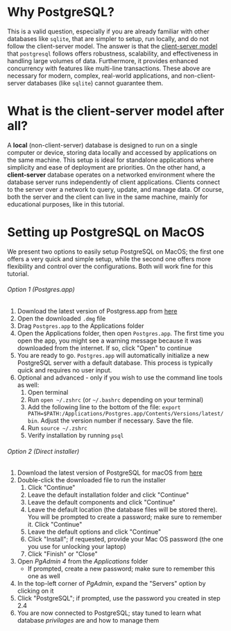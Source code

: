 # Why PostgreSQL?
This is a valid question, especially if you are already familiar with other databases like `sqlite`, that are simpler to setup, run locally, and do not follow the client-server model. The answer is that the [client-server model](#what-is-the-client-server-model-after-all) that `postgresql` follows offers robustness, scalability, and effectiveness in handling large volumes of data. Furthermore, it provides enhanced concurrency with features like multi-line transactions. These above are necessary for modern, complex, real-world applications, and non-client-server databases (like `sqlite`) cannot guarantee them.

# What is the client-server model after all?
A **local** (non-client-server) database is designed to run on a single computer or device, storing data locally and accessed by applications on the same machine. This setup is ideal for standalone applications where simplicity and ease of deployment are priorities. On the other hand, a **client-server** database operates on a networked environment where the database server runs independently of client applications. Clients connect to the server over a network to query, update, and manage data. Of course, both the server and the client can live in the same machine, mainly for educational purposes, like in this tutorial.

# Setting up PostgreSQL on MacOS
We present two options to easily setup PostgreSQL on MacOS; the first one offers a very quick and simple setup, while the second one offers more flexibility and control over the configurations. Both will work fine for this tutorial.

###### Option 1 (Postgres.app)
1. Download the latest version of Postgress.app from [here](https://postgresapp.com/downloads.html)
2. Open the downloaded `.dmg` file
3. Drag `Postgres.app` to the Applications folder
4. Open the Applications folder, then open `Postgres.app`. The first time you open the app, you might see a warning message because it was downloaded from the internet. If so, click "Open" to continue
5. You are ready to go. `Postgres.app` will automatically initialize a new PostgreSQL server with a default database. This process is typically quick and requires no user input.
6. Optional and advanced - only if you wish to use the command line tools as well:
    1. Open terminal
    2. Run `open ~/.zshrc` (or `~/.bashrc` depending on your terminal)
    3. Add the following line to the bottom of the file: `export PATH=$PATH:/Applications/Postgres.app/Contents/Versions/latest/bin`. Adjust the version number if necessary. Save the file.
    4. Run `source ~/.zshrc`
    5. Verify installation by running `psql`

###### Option 2 (Direct installer)
1. Download the latest version of PostgreSQL for macOS from [here](https://www.enterprisedb.com/downloads/postgres-postgresql-downloads)
2. Double-click the downloaded file to run the installer
    1. Click "Continue"
    2. Leave the default installation folder and click "Continue"
    3. Leave the default components and click "Continue"
    4. Leave the default location (the database files will be stored there). You will be prompted to create a password; make sure to remember it. Click "Continue"
    5. Leave the default options and click "Continue"
    6. Click "Install"; if requested, provide your Mac OS password (the one you use for unlocking your laptop)
    7. Click "Finish" or "Close"
3. Open *PgAdmin 4* from the *Applications* folder
    * If prompted, create a new password; make sure to remember this one as well
4. In the top-left corner of *PgAdmin*, expand the "Servers" option by clicking on it
5. Click "PostgreSQL"; if prompted, use the password you created in step 2.4
6. You are now connected to PostgreSQL; stay tuned to learn what database *privilages* are and how to manage them
